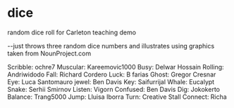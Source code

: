 # dice
random dice roll for Carleton teaching demo

--just throws three random dice numbers and illustrates using graphics taken from NounProject.com

Scribble: ochre7
Muscular: Kareemovic1000
Busy: Delwar Hossain
Rolling: Andriwidodo
Fall: Richard Cordero
Luck: B farias
Ghost: Gregor Cresnar
Eye: Luca Santomauro
jewel: Ben Davis
Key: Saifurrijal
Whale: Eucalypt
Snake: Serhii Smirnov
Listen: Vigorn
Confused: Ben Davis
Dig: Jokokerto
Balance: Trang5000
Jump: Lluisa Iborra
Turn: Creative Stall
Connect: Richa
